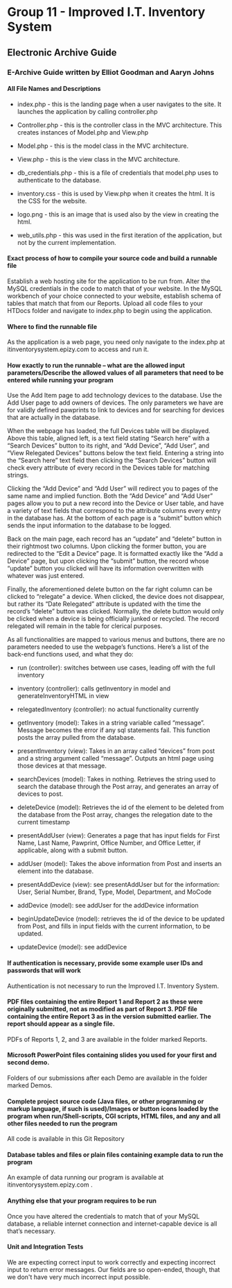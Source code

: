 # Group 11 - Improved I.T. Inventory System

## Electronic Archive Guide

### E-Archive Guide written by Elliot Goodman and Aaryn Johns

#### All File Names and Descriptions

* index.php - this is the landing page when a user navigates to the site. It launches the application by calling controller.php 


* Controller.php - this is the controller class in the MVC architecture. This creates instances of Model.php and View.php


* Model.php - this is the model class in the MVC architecture. 


* View.php - this is the view class in the MVC architecture.


* db_credentials.php - this is a file of credentials that model.php uses to authenticate to the database.


* inventory.css - this is used by View.php when it creates the html. It is the CSS for the website.


* logo.png - this is an image that is used also by the view in creating the html.


* web_utils.php - this was used in the first iteration of the application, but not by the current implementation.

#### Exact process of how to compile your source code and build a runnable file

Establish a web hosting site for the application to be run from. Alter the MySQL credentials in the code to match that of your website. In the MySQL workbench of your choice connected to your website, establish schema of tables that match that from our Reports. Upload all code files to your HTDocs folder and navigate to index.php to begin using the application.

#### Where to find the runnable file

 As the application is a web page, you need only navigate to the index.php at itinventorysystem.epizy.com to access and run it.

#### How exactly to run the runnable – what are the allowed input parameters/Describe the allowed values of all parameters that need to be entered while running your program

Use the Add Item page to add technology devices to the database. Use the Add User page to add owners of devices. The only parameters we have are for validly defined pawprints to link to devices and for searching for devices that are actually in the database.

When the webpage has loaded, the full Devices table will be displayed. Above this table, aligned left, is a text field stating “Search here” with a “Search Devices” button to its right, and “Add Device”, “Add User”, and “View Relegated Devices” buttons below the text field. Entering a string into the “Search here” text field then clicking the “Search Devices” button will check every attribute of every record in the Devices table for matching strings. 

Clicking the “Add Device” and “Add User” will redirect you to pages of the same name 
and implied function. Both the “Add Device” and “Add User” pages allow you to put a new record into the Device or User table, and have a variety of text fields that correspond to the attribute columns every entry in the database has. At the bottom of each page is a “submit” button which sends the input information to the database to be logged.

Back on the main page, each record has an “update” and “delete” button in their rightmost two columns. Upon clicking the former button, you are redirected to the “Edit a Device” page. It is formatted exactly like the “Add a Device” page, but upon clicking the “submit” button, the record whose “update” button you clicked will have its information overwritten with whatever was just entered.
	
Finally, the aforementioned delete button on the far right column can be clicked to “relegate” a device. When clicked, the device does not disappear, but rather its “Date Relegated” attribute is updated with the time the record’s “delete” button was clicked. Normally, the delete button would only be clicked when a device is being officially junked or recycled. The record relegated will remain in the table for clerical purposes.

As all functionalities are mapped to various menus and buttons, there are no parameters needed to use the webpage’s functions. Here’s a list of the back-end functions used, and what they do:

* run (controller): switches between use cases, leading off with the full inventory

* inventory (controller): calls getInventory in model and generateInventoryHTML in view

* relegatedInventory (controller): no actual functionality currently

* getInventory (model): Takes in a string variable called “message”.  Message becomes the error if any sql statements fail. This function posts the array pulled from the database.

* presentInventory (view): Takes in an array called “devices” from post and a string argument called “message”. Outputs an html page using those devices at that message.

* searchDevices (model): Takes in nothing. Retrieves the string used to search the database through the Post array, and generates an array of devices to post.

* deleteDevice (model): Retrieves the id of the element to be deleted from the database from the Post array, changes the relegation date to the current timestamp

* presentAddUser (view): Generates a page that has input fields for First Name, Last Name, Pawprint, Office Number, and Office Letter, if applicable, along with a submit button.

* addUser (model): Takes the above information from Post and inserts an element into the database.

* presentAddDevice (view): see presentAddUser but for the information: User, Serial Number, Brand, Type, Model, Department, and MoCode

* addDevice (model): see addUser for the addDevice information

* beginUpdateDevice (model): retrieves the id of the device to be updated from Post, and fills in input fields with the current information, to be updated.

* updateDevice (model): see addDevice


#### If authentication is necessary, provide some example user IDs and passwords that will work

Authentication is not necessary to run the Improved I.T. Inventory System.

#### PDF  files  containing  the  entire  Report  1  and  Report  2  as  these  were  originally  submitted,  not  as modified as part of Report 3. PDF file containing the entire Report 3 as in the version submitted earlier.  The report should appear as a single file.

PDFs of Reports 1, 2, and 3 are available in the folder marked Reports.

#### Microsoft PowerPoint files containing slides you used for your first and second demo.

Folders of our submissions after each Demo are available in the folder marked Demos.


#### Complete project source code (Java files, or other programming or markup language, if such is used)/Images or button icons loaded by the program when run/Shell-scripts, CGI scripts, HTML files, and any and all other files needed to run the program

All code is available in this Git Repository

#### Database tables and files or plain files containing example data to run the program

An example of data running our program is available at itinventorysystem.epizy.com .

#### Anything else that your program requires to be run

Once you have altered the credentials to match that of your MySQL database, a reliable internet connection and internet-capable device is all that’s necessary.

#### Unit and Integration Tests

We are expecting correct input to work correctly and expecting incorrect input to return error messages. Our fields are so open-ended, though, that we don't have very much incorrect input possible.
